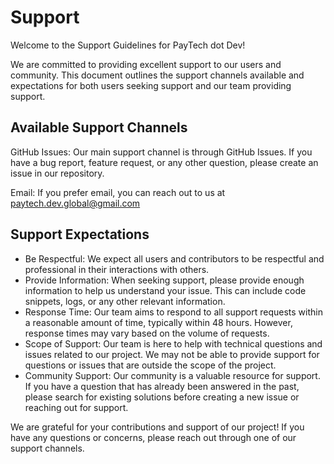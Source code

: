 # Support
Welcome to the Support Guidelines for PayTech dot Dev!

We are committed to providing excellent support to our users and community. This document outlines the support channels available and expectations for both users seeking support and our team providing support.

## Available Support Channels
GitHub Issues: Our main support channel is through GitHub Issues. If you have a bug report, feature request, or any other question, please create an issue in our repository.

Email: If you prefer email, you can reach out to us at paytech.dev.global@gmail.com

## Support Expectations
- Be Respectful: We expect all users and contributors to be respectful and professional in their interactions with others.
- Provide Information: When seeking support, please provide enough information to help us understand your issue. This can include code snippets, logs, or any other relevant information.
- Response Time: Our team aims to respond to all support requests within a reasonable amount of time, typically within 48 hours. However, response times may vary based on the volume of requests.
- Scope of Support: Our team is here to help with technical questions and issues related to our project. We may not be able to provide support for questions or issues that are outside the scope of the project.
- Community Support: Our community is a valuable resource for support. If you have a question that has already been answered in the past, please search for existing solutions before creating a new issue or reaching out for support.

We are grateful for your contributions and support of our project! If you have any questions or concerns, please reach out through one of our support channels.
